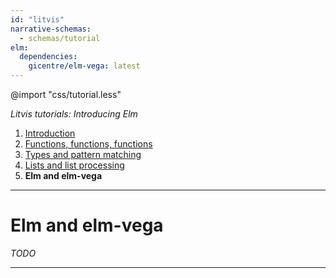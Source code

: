 ```yaml
---
id: "litvis"
narrative-schemas:
  - schemas/tutorial
elm:
  dependencies:
    gicentre/elm-vega: latest
---
```


@import "css/tutorial.less"

_Litvis tutorials: Introducing Elm_

1.  [Introduction](elmIntroduction1.md)
2.  [Functions, functions, functions](elmIntroduction2.md)
3.  [Types and pattern matching](elmIntroduction3.md)
4.  [Lists and list processing](elmIntroduction4.md)
5.  **Elm and elm-vega**

---

# Elm and elm-vega

_TODO_

---
